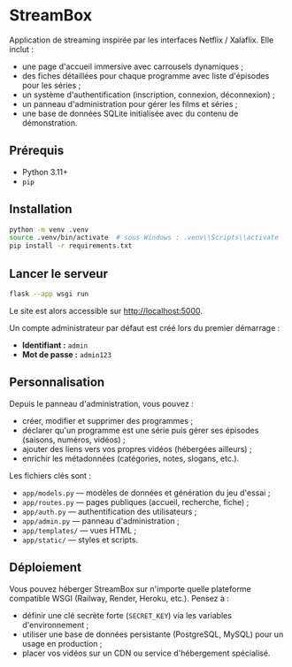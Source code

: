 # StreamBox

Application de streaming inspirée par les interfaces Netflix / Xalaflix. Elle inclut :

- une page d'accueil immersive avec carrousels dynamiques ;
- des fiches détaillées pour chaque programme avec liste d'épisodes pour les séries ;
- un système d'authentification (inscription, connexion, déconnexion) ;
- un panneau d'administration pour gérer les films et séries ;
- une base de données SQLite initialisée avec du contenu de démonstration.

## Prérequis

- Python 3.11+
- `pip`

## Installation

```bash
python -m venv .venv
source .venv/bin/activate  # sous Windows : .venv\\Scripts\\activate
pip install -r requirements.txt
```

## Lancer le serveur

```bash
flask --app wsgi run
```

Le site est alors accessible sur [http://localhost:5000](http://localhost:5000).

Un compte administrateur par défaut est créé lors du premier démarrage :

- **Identifiant :** `admin`
- **Mot de passe :** `admin123`

## Personnalisation

Depuis le panneau d'administration, vous pouvez :

- créer, modifier et supprimer des programmes ;
- déclarer qu'un programme est une série puis gérer ses épisodes (saisons, numéros, vidéos) ;
- ajouter des liens vers vos propres vidéos (hébergées ailleurs) ;
- enrichir les métadonnées (catégories, notes, slogans, etc.).

Les fichiers clés sont :

- `app/models.py` — modèles de données et génération du jeu d'essai ;
- `app/routes.py` — pages publiques (accueil, recherche, fiche) ;
- `app/auth.py` — authentification des utilisateurs ;
- `app/admin.py` — panneau d'administration ;
- `app/templates/` — vues HTML ;
- `app/static/` — styles et scripts.

## Déploiement

Vous pouvez héberger StreamBox sur n'importe quelle plateforme compatible WSGI (Railway, Render, Heroku, etc.). Pensez à :

- définir une clé secrète forte (`SECRET_KEY`) via les variables d'environnement ;
- utiliser une base de données persistante (PostgreSQL, MySQL) pour un usage en production ;
- placer vos vidéos sur un CDN ou service d'hébergement spécialisé.
